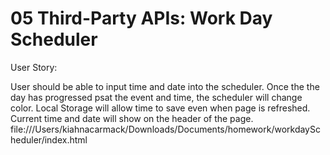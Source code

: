 # 05 Third-Party APIs: Work Day Scheduler

User Story:

User should be able to input time and date into the scheduler. Once the the day has progressed psat the event and time, the scheduler will change color. Local Storage will allow time to save even when page is refreshed. Current time and date will show on the header of the page. 
file:///Users/kiahnacarmack/Downloads/Documents/homework/workdayScheduler/index.html
